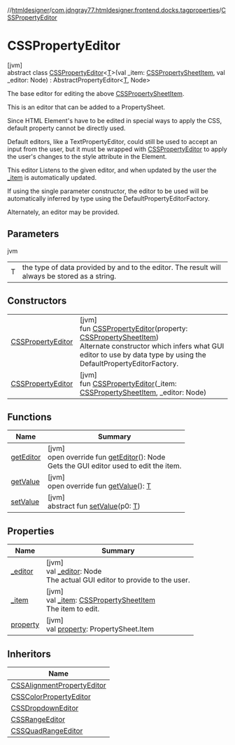 //[htmldesigner](../../../index.md)/[com.jdngray77.htmldesigner.frontend.docks.tagproperties](../index.md)/[CSSPropertyEditor](index.md)

# CSSPropertyEditor

[jvm]\
abstract class [CSSPropertyEditor](index.md)&lt;[T](index.md)&gt;(val _item: [CSSPropertySheetItem](../-c-s-s-property-sheet-item/index.md), val _editor: Node) : AbstractPropertyEditor&lt;[T](index.md), Node&gt; 

The base editor for editing the above [CSSPropertySheetItem](../-c-s-s-property-sheet-item/index.md).

This is an editor that can be added to a PropertySheet.

Since HTML Element's have to be edited in special ways to apply the CSS, default property cannot be directly used.

Default editors, like a TextPropertyEditor, could still be used to accept an input from the user, but it must be wrapped with [CSSPropertyEditor](index.md) to apply the user's changes to the style attribute in the Element.

This editor Listens to the given editor, and when updated by the user the [_item](_item.md) is automatically updated.

If using the single parameter constructor, the editor to be used will be automatically inferred by type using the DefaultPropertyEditorFactory.

Alternately, an editor may be provided.

## Parameters

jvm

| | |
|---|---|
| T | the type of data provided by and to the editor. The result will always be stored as a string. |

## Constructors

| | |
|---|---|
| [CSSPropertyEditor](-c-s-s-property-editor.md) | [jvm]<br>fun [CSSPropertyEditor](-c-s-s-property-editor.md)(property: [CSSPropertySheetItem](../-c-s-s-property-sheet-item/index.md))<br>Alternate constructor which infers what GUI editor to use by data type by using the DefaultPropertyEditorFactory. |
| [CSSPropertyEditor](-c-s-s-property-editor.md) | [jvm]<br>fun [CSSPropertyEditor](-c-s-s-property-editor.md)(_item: [CSSPropertySheetItem](../-c-s-s-property-sheet-item/index.md), _editor: Node) |

## Functions

| Name | Summary |
|---|---|
| [getEditor](get-editor.md) | [jvm]<br>open override fun [getEditor](get-editor.md)(): Node<br>Gets the GUI editor used to edit the item. |
| [getValue](index.md#-1716486404%2FFunctions%2F-1216412040) | [jvm]<br>open override fun [getValue](index.md#-1716486404%2FFunctions%2F-1216412040)(): [T](index.md) |
| [setValue](index.md#1138338168%2FFunctions%2F-1216412040) | [jvm]<br>abstract fun [setValue](index.md#1138338168%2FFunctions%2F-1216412040)(p0: [T](index.md)) |

## Properties

| Name | Summary |
|---|---|
| [_editor](_editor.md) | [jvm]<br>val [_editor](_editor.md): Node<br>The actual GUI editor to provide to the user. |
| [_item](_item.md) | [jvm]<br>val [_item](_item.md): [CSSPropertySheetItem](../-c-s-s-property-sheet-item/index.md)<br>The item to edit. |
| [property](../-c-s-s-quad-range-editor/index.md#-813299166%2FProperties%2F-1216412040) | [jvm]<br>val [property](../-c-s-s-quad-range-editor/index.md#-813299166%2FProperties%2F-1216412040): PropertySheet.Item |

## Inheritors

| Name |
|---|
| [CSSAlignmentPropertyEditor](../-c-s-s-alignment-property-editor/index.md) |
| [CSSColorPropertyEditor](../-c-s-s-color-property-editor/index.md) |
| [CSSDropdownEditor](../-c-s-s-dropdown-editor/index.md) |
| [CSSRangeEditor](../-c-s-s-range-editor/index.md) |
| [CSSQuadRangeEditor](../-c-s-s-quad-range-editor/index.md) |
